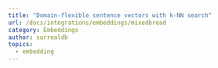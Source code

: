 ```yaml
---
title: "Domain-flexible sentence vectors with k-NN search"
url: /docs/integrations/embeddings/mixedbread
category: Embeddings
author: surrealdb
topics:
  - embedding
---
```


